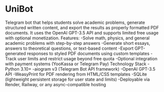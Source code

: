 # UniBot
Telegram bot that helps students solve academic problems, generate structured written content, and export the results as properly formatted PDF documents. It uses the OpenAI GPT-3.5 API and supports limited free usage with optional monetization.
Features:
  -Solve math, physics, and general academic problems with step-by-step answers
  -Generate short essays, answers to theoretical questions, or text-based content
  -Export GPT-generated responses to styled PDF documents using custom templates
  -Track user limits and restrict usage beyond free quota
  -Optional integration with payment systems (YooKassa or Telegram Pay)
Technology Stack
  -Python 3.10+
  -aiogram v3 (Telegram Bot API framework)
  -OpenAI GPT-3.5 API
  -WeasyPrint for PDF rendering from HTML/CSS templates
  -SQLite (lightweight persistent storage for user state and limits)
  -Deployable via Render, Railway, or any async-compatible hosting


